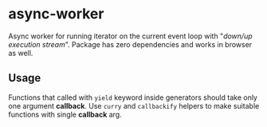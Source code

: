 # async-worker
Async worker for running iterator on the current event loop with "*down/up execution stream*". 
Package has zero dependencies and works in browser as well.

## Usage

Functions that called with `yield` keyword inside generators should take only one argument **callback**. 
Use `curry` and `callbackify` helpers to make suitable functions with single **callback** arg.  

```javascript:example.js
```

<!-- MARKDOWN-AUTO-DOCS:START (CODE:src=./example.js) -->
<!-- MARKDOWN-AUTO-DOCS:END -->